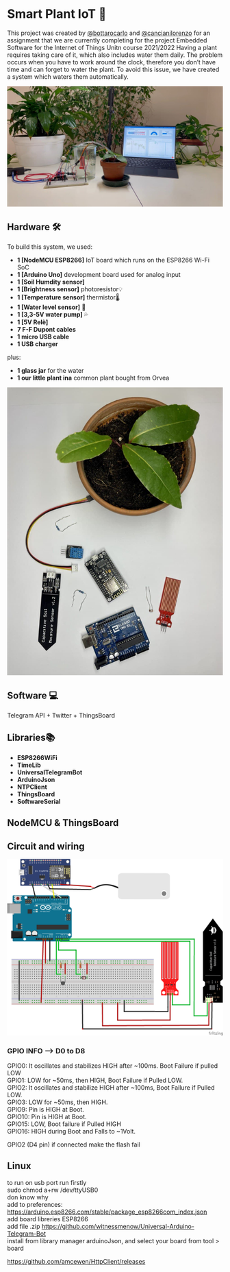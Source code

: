 # Smart Plant IoT 🌱
This project was created by [@bottarocarlo](https://github.com/bottarocarlo) and [@cancianilorenzo](https://github.com/cancianilorenzo) for an assignment that we are currently completing for the project Embedded Software for the Internet of Things Unitn course 2021/2022
Having a plant requires taking care of it, which also includes water them daily. The problem occurs when you have to work around the clock, therefore you don’t have time and can forget to water the plant. To avoid this issue, we have created a system which waters them automatically.

![Image of how the system looks](img/frontfphoto.jpg)

## Hardware 🛠️

To build this system, we used:
- **1 [NodeMCU ESP8266]** IoT board which runs on the ESP8266 Wi-Fi SoC
- **1 [Arduino Uno]** development board used for analog input
- **1 [Soil Humdity sensor]** 
- **1 [Brightness sensor]** photoresistor💡 
- **1 [Temperature sensor]** thermistor🌡️ 
- **1 [Water level sensor]** 🌊
- **1 [3,3-5V water pump]** 💦
- **1 [5V Relè]**  
- **7 F-F Dupont cables**
- **1 micro USB cable**
- **1 USB charger**

plus:
- **1 glass jar** for the water
- **1 our little plant ina** common plant bought from Orvea

![Photo of varius object](img/hardware.jpg)

## Software 💻
Telegram API + Twitter + ThingsBoard

## Libraries📚
- **ESP8266WiFi**
- **TimeLib**
- **UniversalTelegramBot**
- **ArduinoJson**
- **NTPClient**
- **ThingsBoard**
- **SoftwareSerial**

## NodeMCU & ThingsBoard


## Circuit and wiring

![Fritzing Circuit diagram](img/Circuit.png)




### GPIO INFO --> D0 to D8
GPIO0: It oscillates and stabilizes HIGH after ~100ms. Boot Failure if pulled LOW <br />
GPIO1: LOW for ~50ms, then HIGH, Boot Failure if Pulled LOW. <br />
GPIO2: It oscillates and stabilize HIGH after ~100ms, Boot Failure if Pulled LOW. <br />
GPIO3: LOW for ~50ms, then HIGH. <br />
GPIO9: Pin is HIGH at Boot. <br />
GPIO10: Pin is HIGH at Boot. <br />
GPIO15: LOW, Boot failure if Pulled HIGH <br/>
GPIO16: HIGH during Boot and Falls to ~1Volt. <br/>

GPIO2 (D4 pin) if connected make the flash fail

## Linux
to run on usb port run firstly <br/>
sudo chmod a+rw /dev/ttyUSB0 <br/>
don know why <br/>
add to preferences: https://arduino.esp8266.com/stable/package_esp8266com_index.json <br/>
add board libreries ESP8266 <br/>
add file .zip https://github.com/witnessmenow/Universal-Arduino-Telegram-Bot <br/>
install from library manager arduinoJson, and select your board from tool > board <br/>


https://github.com/amcewen/HttpClient/releases <br/>

